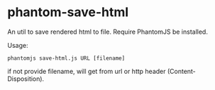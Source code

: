 phantom-save-html
=======================

An util to save rendered html to file. Require PhantomJS be installed.

Usage:

    phantomjs save-html.js URL [filename]

if not provide filename, will get from url or http header (Content-Disposition).